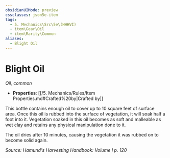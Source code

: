 ```yaml
---
obsidianUIMode: preview
cssclasses: json5e-item
tags:
  - 5. Mechanics\Src\5e\(HHHVI)
  - item\Gear\Oil
  - item\Rarity\Common
aliases:
  - Blight Oil
---
```

# Blight Oil
*Oil, common*  

- **Properties**: [[/5. Mechanics/Rules/Item Properties.md#Crafted%20by\|Crafted by]]

This bottle contains enough oil to cover up to 10 square feet of surface area. Once this oil is rubbed into the surface of vegetation, it will soak half a foot into it. Vegetation soaked in this oil becomes as soft and malleable as wet clay and retains any physical manipulation done to it.

The oil dries after 10 minutes, causing the vegetation it was rubbed on to become solid again.

*Source: Hamund's Harvesting Handbook: Volume I p. 120*
